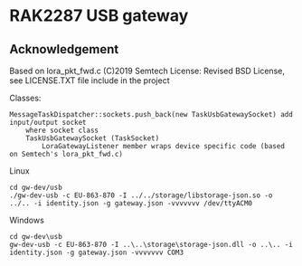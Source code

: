 # RAK2287 USB gateway 


## Acknowledgement

Based on lora_pkt_fwd.c (C)2019 Semtech License: Revised BSD License, see LICENSE.TXT file include in the project

Classes:

```
MessageTaskDispatcher::sockets.push_back(new TaskUsbGatewaySocket) add input/output socket 
    where socket class
    TaskUsbGatewaySocket (TaskSocket) 
        LoraGatewayListener member wraps device specific code (based on Semtech's lora_pkt_fwd.c)     
```

Linux
```
cd gw-dev/usb
./gw-dev-usb -c EU-863-870 -I ../../storage/libstorage-json.so -o ../.. -i identity.json -g gateway.json -vvvvvvv /dev/ttyACM0
```
Windows
```
cd gw-dev\usb
gw-dev-usb -c EU-863-870 -I ..\..\storage\storage-json.dll -o ..\.. -i identity.json -g gateway.json -vvvvvvv COM3
```